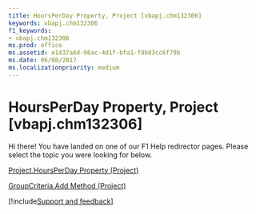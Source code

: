 ```yaml
---
title: HoursPerDay Property, Project [vbapj.chm132306]
keywords: vbapj.chm132306
f1_keywords:
- vbapj.chm132306
ms.prod: office
ms.assetid: e1437a6d-96ac-4d1f-bfa1-f8b83cc6f79b
ms.date: 06/08/2017
ms.localizationpriority: medium
---
```



# HoursPerDay Property, Project [vbapj.chm132306]

Hi there! You have landed on one of our F1 Help redirector pages. Please select the topic you were looking for below.

[Project.HoursPerDay Property (Project)](https://msdn.microsoft.com/library/2bd315b1-c9b6-6de3-66b9-23ae8895c2d7%28Office.15%29.aspx)

[GroupCriteria.Add Method (Project)](https://msdn.microsoft.com/library/6356acb9-0dbf-6e5e-e353-9673c3ed8097%28Office.15%29.aspx)

[!include[Support and feedback](~/includes/feedback-boilerplate.md)]